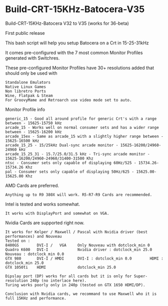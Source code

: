 # Build-CRT-15KHz-Batocera-V35
Build-CRT-15KHz-Batocera V32 to V35 (works for 36-beta)

First public release

This bash script will help you setup Batocera on a Crt in 15-25-31kHz

It comes pre-configured with the 7 most common Monitor Profiles generated with Switchres.

These pre-configured Monitor Profiles have 30+ resolutions added that should only be used with

    Standalone Emulators
    Native Linux Games
    Non libretro Ports
    Wine, Flatpak & Steam
    For GroovyMame and Retroarch use video mode set to auto.

Monitor Profile info

    generic_15 - Good all around profile for generic Crt's with a range between - 15625-15750 kHz
    arcade_15 - Works well on normal consumer sets and has a wider range between - 15625-16200 kHz
    arcade_15ex - Same as arcade_15 with a slightly higher range between - 15625-16500 kHz
    arcade_15_25 - 15/25kHz Dual-sync arcade monitor - 15625-16200/24960-24960 kHz
    arcade_15_25_31 - 15.7/25.0/31.5 kHz - Tri-sync arcade monitor - 15625-16200/24960-24960/31400-31500 Khz
    ntsc - Consumer sets only capable of displaying 60Hz/525 - 15734.26-15734.26 Khz
    pal - Consumer sets only capable of displaying 50Hz/625 - 15625.00-15625.00 Khz

AMD Cards are preferred.

    Anything up to R9 380X will work. R5-R7-R9 Cards are recommended.

Intel is tested and works somewhat.

    It works with DisplayPort and somewhat on VGA.

Nvidia Cards are supported right now.

    It works for Kelper / Maxwell / Pascal with Nvidia driver (best performances) and Nouveau
    Tested on :
    8400GS        DVI-I /   VGA     Only Nouveau with dotclock_min 0
    Quadro K600   DVI-I             Nvidia driver : dotclock_min 25.0      Nouveau : dotclock_min 0.0
    GTX 980       DVI-I / HMDI      DVI-I : dotclock_min 0.0        HDMI : dotclock_min 25.0
    GTX 1050ti    HDMI              dotclock_min 25.0
    
    Dipslay port (DP) works for all cards but it is only for Super-resolution 240p (no interlace here).
    Turing works poorly only in 240p (tested on GTX 1650 HDMI/DP).
    
    Conclusion with Nvidia cards, we recommand to use Maxwell who it is full 15KHz and performance.
  
